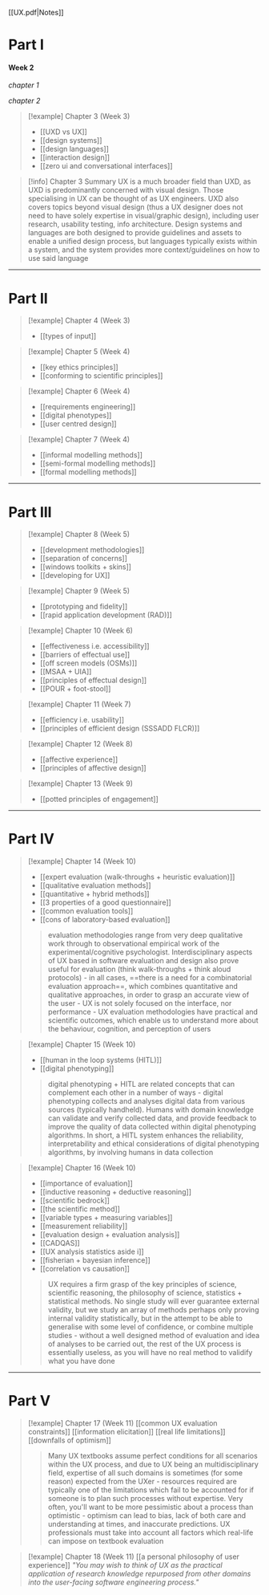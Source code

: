 [[UX.pdf|Notes]]

# Part I
#### Week 2
*chapter 1*

*chapter 2*

> [!example] Chapter 3 (Week 3)
> - [[UXD vs UX]]
> - [[design systems]]
> - [[design languages]]
> - [[interaction design]]
> - [[zero ui and conversational interfaces]]

>[!info] Chapter 3 Summary
> UX is a much broader field than UXD, as UXD is predominantly concerned with visual design. Those specialising in UX can be thought of as UX engineers. UXD also covers topics beyond visual design (thus a UX designer does not need to have solely expertise in visual/graphic design), including user research, usability testing, info architecture. Design systems and languages are both designed to provide guidelines and assets to enable a unified design process, but languages typically exists within a system, and the system provides more context/guidelines on how to use said language

***
# Part II

> [!example] Chapter 4 (Week 3)
> - [[types of input]]

> [!example] Chapter 5 (Week 4)
> - [[key ethics principles]] 
> - [[conforming to scientific principles]]

> [!example] Chapter 6 (Week 4)
> - [[requirements engineering]]
> - [[digital phenotypes]]
> - [[user centred design]]

> [!example] Chapter 7 (Week 4)
> - [[informal modelling methods]]
> - [[semi-formal modelling methods]]
> - [[formal modelling methods]]

***
# Part III

> [!example] Chapter 8 (Week 5)
> - [[development methodologies]]
> - [[separation of concerns]]
> - [[windows toolkits + skins]]
> - [[developing for UX]]

> [!example] Chapter 9 (Week 5)
> - [[prototyping and fidelity]]
> - [[rapid application development (RAD)]]

> [!example] Chapter 10 (Week 6)
> - [[effectiveness i.e. accessibility]]
> - [[barriers of effectual use]]
> - [[off screen models (OSMs)]]
> - [[MSAA + UIA]]
> - [[principles of effectual design]]
> - [[POUR + foot-stool]]

> [!example] Chapter 11 (Week 7)
> - [[efficiency i.e. usability]]
> - [[principles of efficient design (SSSADD FLCR)]]

> [!example] Chapter 12 (Week 8)
> - [[affective experience]]
> - [[principles of affective design]]

> [!example] Chapter 13 (Week 9)
> - [[potted principles of engagement]]

***
# Part IV

> [!example] Chapter 14 (Week 10)
> - [[expert evaluation (walk-throughs + heuristic evaluation)]]
> - [[qualitative evaluation methods]]
> - [[quantitative + hybrid methods]]
> - [[3 properties of a good questionnaire]]
> - [[common evaluation tools]]
> - [[cons of laboratory-based evaluation]]
> 
> > evaluation methodologies range from very deep qualitative work through to observational empirical work of the experimental/cognitive psychologist. Interdisciplinary aspects of UX based in software evaluation and design also prove useful for evaluation (think walk-throughs + think aloud protocols) - in all cases, ==there is a need for a combinatorial evaluation approach==, which combines quantitative and qualitative approaches, in order to grasp an accurate view of the user - UX is not solely focused on the interface, nor performance - UX evaluation methodologies have practical and scientific outcomes, which enable us to understand more about the behaviour, cognition, and perception of users

> [!example] Chapter 15 (Week 10)
> - [[human in the loop systems (HITL)]]
> - [[digital phenotyping]]
> 
> > digital phenotyping + HITL are related concepts that can complement each other in a number of ways - digital phenotyping collects and analyses digital data from various sources (typically handheld). Humans with domain knowledge can validate and verify collected data, and provide feedback to improve the quality of data collected within digital phenotyping algorithms. In short, a HITL system enhances the reliability, interpretability and ethical considerations of digital phenotyping algorithms, by involving humans in data collection

> [!example] Chapter 16 (Week 10)
> - [[importance of evaluation]]
> - [[inductive reasoning + deductive reasoning]]
> - [[scientific bedrock]]
> - [[the scientific method]]
> - [[variable types + measuring variables]]
> - [[measurement reliability]]
> - [[evaluation design + evaluation analysis]]
> - [[CADQAS]]
> - [[UX analysis statistics aside i]]
> - [[fisherian + bayesian inference]]
> - [[correlation vs causation]]
> 
> > UX requires a firm grasp of the key principles of science, scientific reasoning, the philosophy of science, statistics + statistical methods. No single study will ever guarantee external validity, but we study an array of methods perhaps only proving internal validity statistically, but in the attempt to be able to generalise with some level of confidence, or combine multiple studies - without a well designed method of evaluation and idea of analyses to be carried out, the rest of the UX process is essentially useless, as you will have no real method to validify what you have done 


***
# Part V

> [!example] Chapter 17 (Week 11)
> [[common UX evaluation constraints]]
> [[information elicitation]]
> [[real life limitations]]
> [[downfalls of optimism]]
> >Many UX textbooks assume perfect conditions for all scenarios within the UX process, and due to UX being an multidisciplinary field, expertise of all such domains is sometimes (for some reason) expected from the UXer - resources required are typically one of the limitations which fail to be accounted for if someone is to plan such processes without expertise. Very often, you'll want to be more pessimistic about a process than optimistic - optimism can lead to bias, lack of both care and understanding at times, and inaccurate predictions. UX professionals must take into account all factors which real-life can impose on textbook evaluation

> [!example] Chapter 18 (Week 11)
> [[a personal philosophy of user experience]]
> *"You may wish to think of UX as the practical application of research knowledge repurposed from other domains into the user-facing software engineering process."*

